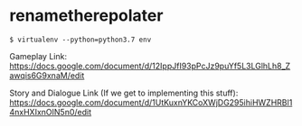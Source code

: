 # renametherepolater

```
$ virtualenv --python=python3.7 env
```


Gameplay Link: https://docs.google.com/document/d/12IppJfI93pPcJz9puYf5L3LGlhLh8_Zawqis6G9xnaM/edit

Story and Dialogue Link (If we get to implementing this stuff): https://docs.google.com/document/d/1UtKuxnYKCoXWjDG295ihiHWZHRBl14nxHXIxnOIN5n0/edit

